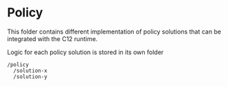 # Policy

This folder contains different implementation of policy solutions that can be integrated with the C12 runtime.

Logic for each policy solution is stored in its own folder

```
/policy
  /solution-x
  /solution-y
```